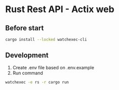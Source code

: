 # Rust Rest API - Actix web

## Before start
```sh
cargo install --locked watchexec-cli
```

## Development
1. Create .env file based on .env.example
2. Run command
```sh
watchexec -e rs -r cargo run   
```